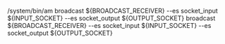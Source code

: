 


/system/bin/am broadcast ${BROADCAST_RECEIVER} --es socket_input ${INPUT_SOCKET} --es socket_output ${OUTPUT_SOCKET}
broadcast ${BROADCAST_RECEIVER} --es socket_input ${INPUT_SOCKET} --es socket_output ${OUTPUT_SOCKET}
